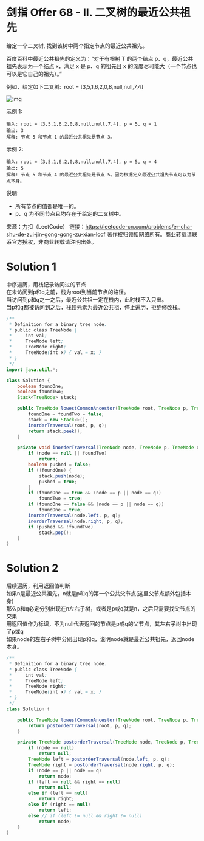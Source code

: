 # 剑指 Offer 68 - II. 二叉树的最近公共祖先

给定一个二叉树, 找到该树中两个指定节点的最近公共祖先。

百度百科中最近公共祖先的定义为：“对于有根树 T 的两个结点 p、q，最近公共祖先表示为一个结点 x，满足 x 是 p、q 的祖先且 x 的深度尽可能大（一个节点也可以是它自己的祖先）。”

例如，给定如下二叉树:  root = [3,5,1,6,2,0,8,null,null,7,4]

![img](https://assets.leetcode-cn.com/aliyun-lc-upload/uploads/2018/12/15/binarytree.png)

示例 1:
```
输入: root = [3,5,1,6,2,0,8,null,null,7,4], p = 5, q = 1
输出: 3
解释: 节点 5 和节点 1 的最近公共祖先是节点 3。
```
示例 2:
```
输入: root = [3,5,1,6,2,0,8,null,null,7,4], p = 5, q = 4
输出: 5
解释: 节点 5 和节点 4 的最近公共祖先是节点 5。因为根据定义最近公共祖先节点可以为节点本身。
```

说明:
+ 所有节点的值都是唯一的。
+ p、q 为不同节点且均存在于给定的二叉树中。

来源：力扣（LeetCode）
链接：https://leetcode-cn.com/problems/er-cha-shu-de-zui-jin-gong-gong-zu-xian-lcof
著作权归领扣网络所有。商业转载请联系官方授权，非商业转载请注明出处。

# Solution 1
中序遍历，用栈记录访问过的节点  
在未访问到p和q之前，栈为root到当前节点的路径。  
当访问到p和q之一之后，最近公共祖一定在栈内，此时栈不入只出。  
当p和q都被访问到之后，栈顶元素为最近公共祖，停止遍历，拒绝修改栈。  
``` java
/**
 * Definition for a binary tree node.
 * public class TreeNode {
 *     int val;
 *     TreeNode left;
 *     TreeNode right;
 *     TreeNode(int x) { val = x; }
 * }
 */
import java.util.*;

class Solution {
    boolean foundOne;
    boolean foundTwo;
    Stack<TreeNode> stack;

    public TreeNode lowestCommonAncestor(TreeNode root, TreeNode p, TreeNode q) {
        foundOne = foundTwo = false;
        stack = new Stack<>();
        inorderTraversal(root, p, q);
        return stack.peek();
    }

    private void inorderTraversal(TreeNode node, TreeNode p, TreeNode q) {
        if (node == null || foundTwo)
            return;
        boolean pushed = false;
        if (!foundOne) {
            stack.push(node);
            pushed = true;
        }
        if (foundOne == true && (node == p || node == q))
            foundTwo = true;
        if (foundOne == false && (node == p || node == q))
            foundOne = true;
        inorderTraversal(node.left, p, q);
        inorderTraversal(node.right, p, q);
        if (pushed && !foundTwo)
            stack.pop();
    }
}
```

# Solution 2
后续遍历，利用返回值判断  
如果n是最近公共祖先，n就是p和q的第一个公共父节点(这里父节点额外包括本身)  
那么p和q必定分别出现在n左右子树，或者是p或q就是n，之后只需要找父节点的交集  
用返回值作为标识，不为null代表返回的节点是p或q的父节点，其左右子树中出现了p或q  
如果node的左右子树中分别出现p和q，说明node就是最近公共祖先，返回node本身。  
``` java
/**
 * Definition for a binary tree node.
 * public class TreeNode {
 *     int val;
 *     TreeNode left;
 *     TreeNode right;
 *     TreeNode(int x) { val = x; }
 * }
 */
class Solution {

    public TreeNode lowestCommonAncestor(TreeNode root, TreeNode p, TreeNode q) {
        return postorderTraversal(root, p, q);
    }

    private TreeNode postorderTraversal(TreeNode node, TreeNode p, TreeNode q) {
        if (node == null)
            return null;
        TreeNode left = postorderTraversal(node.left, p, q);
        TreeNode right = postorderTraversal(node.right, p, q);
        if (node == p || node == q)
            return node;
        if (left == null && right == null)
            return null;
        else if (left == null)
            return right;
        else if (right == null)
            return left;
        else // if (left != null && right != null)
            return node;
    }
}
```